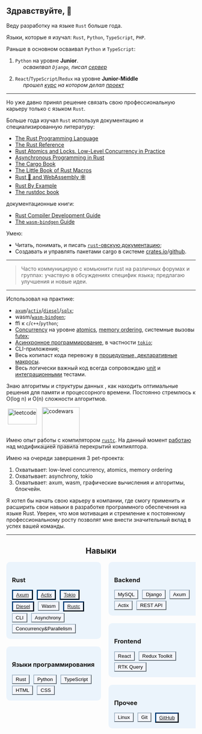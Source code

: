 ## Здравствуйте,  👋

Веду разработку на языке `Rust` больше года.

Языки, которые я изучал: `Rust`, `Python`, `TypeScript`, `PHP`.

Раньше в основном осваивал `Python` и `TypeScript`:
  1. `Python` на уровне **Junior**.<br>
  &emsp;&ensp;_осваилвал `Django`, писал [сервер](https://github.com/10takla/planet-backend)_
  
  2. `React`/`TypeScript`/`Redux` на уровне **Junior-Middle**<br>
  &emsp;&ensp;_прошел [курс](https://ulbitv.ru/frontend) на котором делал [проект](https://github.com/10takla/ulbi)_
---
Но уже давно принял решение связать свою профессиональную карьеру только с языком `Rust`.

Больше года изучал `Rust` используя документацию и специализированную литературу:
- [The Rust Programming Language](https://doc.rust-lang.org/book/)
- [The Rust Reference](https://doc.rust-lang.org/reference/)
- [Rust Atomics and Locks. Low-Level Concurrency in Practice](https://marabos.nl/atomics/)
- [Asynchronous Programming in Rust](https://rust-lang.github.io/async-book/)
- [The Cargo Book](https://doc.rust-lang.org/cargo/)
- [The Little Book of Rust Macros](https://veykril.github.io/tlborm/)
- [Rust 🦀 and WebAssembly 🕸](https://rustwasm.github.io/book/)
- [Rust By Example](https://doc.rust-lang.org/rust-by-example/)
- [The rustdoc book](https://doc.rust-lang.org/rustdoc/what-is-rustdoc.html)

документационные книги:
- [Rust Compiler Development Guide](https://rustc-dev-guide.rust-lang.org/)
- [The `wasm-bindgen` Guide](https://rustwasm.github.io/wasm-bindgen/)

Умею:
* Читать, понимать, и писать [`rust`-овскую документацию](#the-rustdoc-book);
* Создавать и управлять пакетами cargo в системе [crates.io](https://crates.io/)/[github](https://github.com/).
---
> Часто коммуницирую с комьюнити rust на различных форумах и группах:
  участвую в обсуждениях специфик языка;
  предлагаю улучшения и новые идеи.
---
Использовал на практике:
- [`axum`](https://docs.rs/axum/latest/axum/)/[`actix`](https://docs.rs/actix/latest/actix/)/[`diesel`](https://docs.rs/diesel/latest/diesel/)/[`sqlx`](https://docs.rs/sqlx/latest/sqlx/);
-  wasm/[`wasm-bindgen`](https://docs.rs/wasm-bindgen/latest/wasm_bindgen/);
- ffi к `c`/`c++`/`python`;
- [<u>Concurrency</u>](#rust-atomics-and-locks) на уровне <u>atomics</u>, <u>memory ordering</u>, системные вызовы <u>futex</u>;
- [Асинхронное программирование](#asynchronous-programming-in-rust), в частности [`tokio`](https://docs.rs/tokio/latest/tokio/);
- CLI-приложения;
- Весь копипаст кода перевожу в [процедурные, декларативные макросы](#the-little-book-of-rust-macros).
- Весь логически важный код всегда сопровождаю [<u>unit</u>](https://rust-book.cs.brown.edu/ch11-03-test-organization.html#unit-tests) и [<u>интеграционными</u>](https://rust-book.cs.brown.edu/ch11-03-test-organization.html#integration-tests) тестами.

Знаю алгоритмы и структуры данных , как находить оптимальные решения для памяти и процессорного времени. Постоянно стремлюсь к O(log n) и O(n) сложности алгоритмов.
<div style="display: flex; gap: 10px; height: 50px;">
  <a href="https://leetcode.com/u/10takla/">
    <img height="100%" src="https://assets.leetcode.com/static_assets/public/webpack_bundles/images/logo.c36eaf5e6.svg"   alt="leetcode" style="background: white; padding: 4px; box-sizing: border-box;">
  </a>
  <a href="https://www.codewars.com/users/10takla">
    <img height="100"  src="https://www.codewars.com/packs/assets/logo.f607a0fb.svg" alt="codewars">
  </a>
</div>

[](https://leetcode.com/u/10takla/)
[](https://www.codewars.com/users/10takla)
---
Имею опыт работы с компилятором [`rustc`](https://github.com/rust-lang/rust). На данный момент [работаю](https://github.com/10takla/rust) над модификацией правила перекрытий компиялтора.

Имею на очереди завершения 3 pet-проекта:
1. Охватывает: low-level concurrency, atomics, memory ordering
2. Охватывает: asynchrony, tokio
3. Охватывает: axum, wasm, графические вычисления и алгоритмы, блокчейн.

Я хотел бы начать свою карьеру в компании, где смогу применить и расширить свои навыки в разработке программного обеспечения на языке Rust. Уверен, что моя мотивация и стремление к постоянному профессиональному росту позволят мне внести значительный вклад в успех вашей команды.

---

<h2 style="text-align: center;">Навыки</h2>

<div style="display:flex;flex-wrap:wrap;flex-direction:column;gap:20px;overflow:hidden;max-height:500px"><div style="max-width:50%;background:rgba(107, 178, 246, 0.12);border-radius:10px;box-sizing:border-box;padding:15px"><h3>Rust</h3><div style="display:flex;flex-wrap:wrap;row-gap:4px;column-gap:10px"><div style="max-width:120px;box-sizing:border-box"><button style="padding-block:3px;padding-inline:8px;background:#f4f6fb;border-color:#034077;border-width:3px"><a href="https://docs.rs/axum/latest/axum/">Axum</a></button></div><div style="max-width:120px;box-sizing:border-box"><button style="padding-block:3px;padding-inline:8px;background:#f4f6fb;border-color:#034077;border-width:3px"><a href="https://docs.rs/actix/latest/actix/">Actix</a></button></div><div style="max-width:120px;box-sizing:border-box"><button style="padding-block:3px;padding-inline:8px;background:#f4f6fb;border-color:#034077;border-width:3px"><a href="https://docs.rs/tokio/latest/tokio/">Tokio</a></button></div><div style="max-width:120px;box-sizing:border-box"><button style="padding-block:3px;padding-inline:8px;background:#f4f6fb;border-color:#034077;border-width:3px"><a href="https://docs.rs/diesel/latest/diesel/">Diesel</a></button></div><div style="max-width:120px;box-sizing:border-box"><button style="padding-block:3px;padding-inline:8px;background:#f4f6fb;border-color:#aabbca">Wasm</button></div><div style="max-width:120px;box-sizing:border-box"><button style="padding-block:3px;padding-inline:8px;background:#f4f6fb;border-color:#034077;border-width:3px"><a href="https://github.com/rust-lang/rust">Rustc</a></button></div><div style="max-width:120px;box-sizing:border-box"><button style="padding-block:3px;padding-inline:8px;background:#f4f6fb;border-color:#aabbca">CLI</button></div><div style="max-width:120px;box-sizing:border-box"><button style="padding-block:3px;padding-inline:8px;background:#f4f6fb;border-color:#aabbca">Asynchrony</button></div><div style="max-width:120px;box-sizing:border-box"><button style="padding-block:3px;padding-inline:8px;background:#f4f6fb;border-color:#aabbca">Concurrency&amp;Parallelism</button></div></div></div><div style="max-width:50%;background:rgba(107, 178, 246, 0.12);border-radius:10px;box-sizing:border-box;padding:15px"><h3>Языки программирования</h3><div style="display:flex;flex-wrap:wrap;row-gap:4px;column-gap:10px"><div style="max-width:120px;box-sizing:border-box"><button style="padding-block:3px;padding-inline:8px;background:#f4f6fb;border-color:#aabbca">Rust</button></div><div style="max-width:120px;box-sizing:border-box"><button style="padding-block:3px;padding-inline:8px;background:#f4f6fb;border-color:#aabbca">Python</button></div><div style="max-width:120px;box-sizing:border-box"><button style="padding-block:3px;padding-inline:8px;background:#f4f6fb;border-color:#aabbca">TypeScript</button></div><div style="max-width:120px;box-sizing:border-box"><button style="padding-block:3px;padding-inline:8px;background:#f4f6fb;border-color:#aabbca">HTML</button></div><div style="max-width:120px;box-sizing:border-box"><button style="padding-block:3px;padding-inline:8px;background:#f4f6fb;border-color:#aabbca">CSS</button></div></div></div><div style="max-width:50%;background:rgba(107, 178, 246, 0.12);border-radius:10px;box-sizing:border-box;padding:15px"><h3>Backend</h3><div style="display:flex;flex-wrap:wrap;row-gap:4px;column-gap:10px"><div style="max-width:120px;box-sizing:border-box"><button style="padding-block:3px;padding-inline:8px;background:#f4f6fb;border-color:#aabbca">MySQL</button></div><div style="max-width:120px;box-sizing:border-box"><button style="padding-block:3px;padding-inline:8px;background:#f4f6fb;border-color:#aabbca">Django</button></div><div style="max-width:120px;box-sizing:border-box"><button style="padding-block:3px;padding-inline:8px;background:#f4f6fb;border-color:#aabbca">Axum</button></div><div style="max-width:120px;box-sizing:border-box"><button style="padding-block:3px;padding-inline:8px;background:#f4f6fb;border-color:#aabbca">Actix</button></div><div style="max-width:120px;box-sizing:border-box"><button style="padding-block:3px;padding-inline:8px;background:#f4f6fb;border-color:#aabbca">REST API</button></div></div></div><div style="max-width:50%;background:rgba(107, 178, 246, 0.12);border-radius:10px;box-sizing:border-box;padding:15px"><h3>Frontend</h3><div style="display:flex;flex-wrap:wrap;row-gap:4px;column-gap:10px"><div style="max-width:120px;box-sizing:border-box"><button style="padding-block:3px;padding-inline:8px;background:#f4f6fb;border-color:#aabbca">React</button></div><div style="max-width:120px;box-sizing:border-box"><button style="padding-block:3px;padding-inline:8px;background:#f4f6fb;border-color:#aabbca">Redux Toolkit</button></div><div style="max-width:120px;box-sizing:border-box"><button style="padding-block:3px;padding-inline:8px;background:#f4f6fb;border-color:#aabbca">RTK Query</button></div></div></div><div style="max-width:50%;background:rgba(107, 178, 246, 0.12);border-radius:10px;box-sizing:border-box;padding:15px"><h3>Прочее</h3><div style="display:flex;flex-wrap:wrap;row-gap:4px;column-gap:10px"><div style="max-width:120px;box-sizing:border-box"><button style="padding-block:3px;padding-inline:8px;background:#f4f6fb;border-color:#aabbca">Linux</button></div><div style="max-width:120px;box-sizing:border-box"><button style="padding-block:3px;padding-inline:8px;background:#f4f6fb;border-color:#aabbca">Git</button></div><div style="max-width:120px;box-sizing:border-box"><button style="padding-block:3px;padding-inline:8px;background:#f4f6fb;border-color:#034077;border-width:3px"><a href="https://github.com/10takla">GitHub</a></button></div></div></div></div>